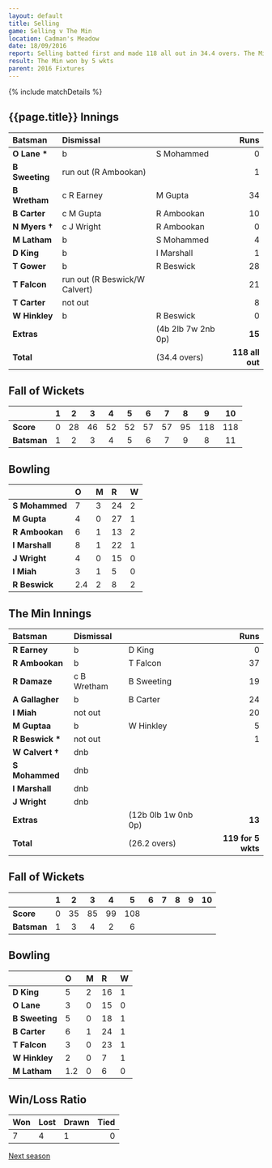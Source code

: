 ```yaml
---
layout: default
title: Selling
game: Selling v The Min
location: Cadman's Meadow
date: 18/09/2016
report: Selling batted first and made 118 all out in 34.4 overs. The Min replied with 119 for 5 wkts in 26.2 overs
result: The Min won by 5 wkts
parent: 2016 Fixtures
---
```


{% include matchDetails %}

## {{page.title}} Innings

| Batsman | Dismissal | | Runs |
|:---|:---|---|---:|
| **O Lane &#42;** | b | S Mohammed | 0 |
| **B Sweeting** | run out (R Ambookan) |  | 1 |
| **B Wretham** | c R Earney | M Gupta | 34 |
| **B Carter** | c M Gupta | R Ambookan | 10 |
| **N Myers &#8224;** | c J Wright | R Ambookan | 0 |
| **M Latham** | b | S Mohammed | 4 |
| **D King** | b | I Marshall | 1 |
| **T Gower** | b | R Beswick | 28 |
| **T Falcon** | run out (R Beswick/W Calvert) |  | 21 |
| **T Carter** | not out |  | 8 |
| **W Hinkley** | b | R Beswick | 0 |
| **Extras** | | (4b 2lb 7w 2nb 0p) | **15** |
| **Total** | | (34.4 overs) | **118 all out** |

## Fall of Wickets

| | 1 | 2 | 3 | 4 | 5 | 6 | 7 | 8 | 9 | 10 |
|---|:---:|:---:|:---:|:---:|:---:|:---:|:---:|:---:|:---:|:---:|
| **Score** | 0 | 28 | 46 | 52 | 52 | 57 | 57 | 95 | 118 | 118 |
| **Batsman** | 1 | 2 | 3 | 4 | 5 | 6 | 7 | 9 | 8 | 11 |

## Bowling

| | O | M | R | W |
|---|:---|:---|:---|:---|
| **S Mohammed** | 7 | 3 | 24 | 2 |
| **M Gupta** | 4 | 0 | 27 | 1 |
| **R Ambookan** | 6 | 1 | 13 | 2 |
| **I Marshall** | 8 | 1 | 22 | 1 |
| **J Wright** | 4 | 0 | 15 | 0 |
| **I Miah** | 3 | 1 | 5 | 0 |
| **R Beswick** | 2.4 | 2 | 8 | 2 |

## The Min Innings

| Batsman | Dismissal | | Runs |
|:---|:---|---|---:|
| **R Earney** | b | D King | 0 |
| **R Ambookan** | b | T Falcon | 37 |
| **R Damaze** | c B Wretham | B Sweeting | 19 |
| **A Gallagher** | b | B Carter | 24 |
| **I Miah** | not out |   | 20 |
| **M Guptaa** | b | W Hinkley | 5 |
| **R Beswick &#42;** | not out |  | 1 |
| **W Calvert &#8224;** | dnb  |  |  |
| **S Mohammed** | dnb  |  |  |
| **I Marshall** | dnb |  |  |
| **J Wright** | dnb |  |  |
| **Extras** | | (12b 0lb 1w 0nb 0p) | **13** |
| **Total** | | (26.2 overs) | **119 for 5 wkts** |

## Fall of Wickets

| | 1 | 2 | 3 | 4 | 5 | 6 | 7 | 8 | 9 | 10 |
|---|:---:|:---:|:---:|:---:|:---:|:---:|:---:|:---:|:---:|:---:|
| **Score** | 0 | 35 | 85 | 99 | 108 |  |  |  |  |  |
| **Batsman** | 1 | 3 | 4 | 2 | 6 |  |  |  |  |  |

## Bowling

| | O | M | R | W |
|---|:---|:---|:---|:---|
| **D King** | 5 | 2 | 16 | 1 |
| **O Lane** | 3 | 0 | 15 | 0 |
| **B Sweeting** | 5 | 0 | 18 | 1 |
| **B Carter** | 6 | 1 | 24 | 1 |
| **T Falcon** | 3 | 0 | 23 | 1 |
| **W Hinkley** | 2 | 0 | 7 | 1 |
| **M Latham** | 1.2 | 0 | 6 | 0 |


## Win/Loss Ratio

| Won | Lost | Drawn | Tied |
|:---|:---|:---|---:|
| 7 | 4 | 1 | 0 |

[Next season](../2017)